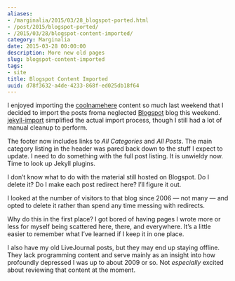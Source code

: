 ```yaml
---
aliases:
- /marginalia/2015/03/28_blogspot-ported.html
- /post/2015/blogspot-ported/
- /2015/03/28/blogspot-content-imported/
category: Marginalia
date: 2015-03-28 00:00:00
description: More new old pages
slug: blogspot-content-imported
tags:
- site
title: Blogspot Content Imported
uuid: d78f3632-a4de-4233-868f-ed025db18f64
---
```


I enjoyed importing the [coolnamehere](/categories/coolnamehere/)
content so much last weekend that I decided to import the posts froma
neglected [Blogspot](/categories/blogspot/) blog this weekend.
[jekyll-import](http://import.jekyllrb.com/docs/blogger/) simplified the
actual import process, though I still had a lot of manual cleanup to
perform.

The footer now includes links to *All Categories* and *All Posts*. The
main category listing in the header was pared back down to the stuff I
expect to update. I need to do something with the full post listing. It
is unwieldy now. Time to look up Jekyll plugins.

I don’t know what to do with the material still hosted on Blogspot. Do I
delete it? Do I make each post redirect here? I’ll figure it out.

<aside class="admonition">

I looked at the number of visitors to that blog since 2006 — not many —
and opted to delete it rather than spend any time messing with
redirects.

</aside>

Why do this in the first place? I got bored of having pages I wrote more
or less for myself being scattered here, there, and everywhere. It’s a
little easier to remember what I’ve learned if I keep it in one place.

I also have my old LiveJournal posts, but they may end up staying
offline. They lack programming content and serve mainly as an insight
into how profoundly depressed I was up to about 2009 or so. Not
*especially* excited about reviewing that content at the moment.